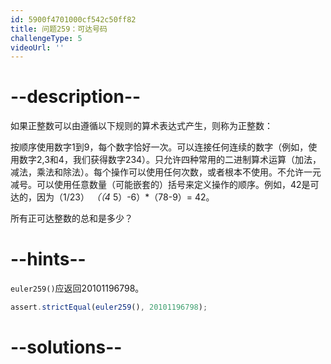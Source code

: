 ```yaml
---
id: 5900f4701000cf542c50ff82
title: 问题259：可达号码
challengeType: 5
videoUrl: ''
---
```


# --description--

如果正整数可以由遵循以下规则的算术表达式产生，则称为正整数：

按顺序使用数字1到9，每个数字恰好一次。可以连接任何连续的数字（例如，使用数字2,3和4，我们获得数字234）。只允许四种常用的二进制算术运算（加法，减法，乘法和除法）。每个操作可以使用任何次数，或者根本不使用。不允许一元减号。可以使用任意数量（可能嵌套的）括号来定义操作的顺序。例如，42是可达的，因为（1/23） *（（4* 5）-6）\*（78-9）= 42。

所有正可达整数的总和是多少？

# --hints--

`euler259()`应返回20101196798。

```js
assert.strictEqual(euler259(), 20101196798);
```

# --solutions--

